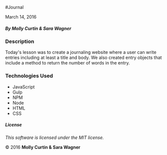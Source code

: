 #Journal

March 14, 2016

##### By Molly Curtin &amp; Sara Wagner

### Description

Today's lesson was to create a journaling website where a user can write entries including at least a title and body. We also created entry objects that include a method to return the number of words in the entry.


### Technologies Used

* JavaScript
* Gulp
* NPM
* Node
* HTML
* CSS

##### License

*This software is licensed under the MIT license.*

&copy; 2016 **Molly Curtin &amp; Sara Wagner**
